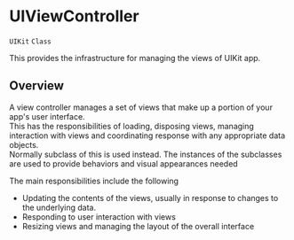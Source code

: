 # UIViewController

`UIKit` `Class`

This provides the infrastructure for managing the views of UIKit app.

## Overview
A view controller manages a set of views that make up a portion of your app's user interface.  
This has the responsibilities of loading, disposing views, managing interaction with views and coordinating response with any appropriate data objects.  
Normally subclass of this is used instead. The instances of the subclasses are used to provide behaviors and visual appearances needed

The main responsibilities include the following  
- Updating the contents of the views, usually in response to changes to the underlying data.
- Responding to user interaction with views
- Resizing views and managing the layout of the overall interface

